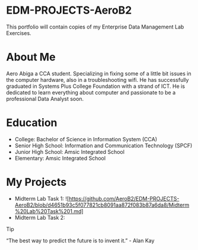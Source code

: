 # EDM-PROJECTS-AeroB2 
This portfolio will contain copies of my Enterprise Data Management Lab Exercises.
# About Me 
Aero Abiga a CCA student. Specializing in fixing some of a little bit issues in the computer hardware, also in a troubleshooting wifi. He has successfully graduated in Systems Plus College Foundation with a strand of ICT. He is dedicated to learn everything about computer and passionate to be a professional Data Analyst soon.
# Education
- College: Bachelor of Science in Information System (CCA)
- Senior High School: Information and Communication Technology (SPCF)
- Junior High School: Amsic Integrated School
- Elementary: Amsic Integrated School
# My Projects
- Midterm Lab Task 1: ![https://github.com/AeroB2/EDM-PROJECTS-AeroB2/blob/d4651b93c5f077821cb8091aa872f083b87a6da8/Midterm%20Lab%20Task%201.md]
- Midterm Lab Task 2: 

> [!TIP]
“The best way to predict the future is to invent it.” - Alan Kay
